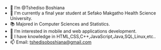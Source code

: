 - 👋 I’m @Tshediso Boshiana
- 🏫 I'm currently a final year student at Sefako Makgatho Health Science University.
- 📚 Majored in Computer Sciences and Statistics.
- 👀 I’m interested in mobile and web applications development.
- 📖 I have knowledge in HTML,CSS,C++,JavaScript,Java,SQL,Linux,etc..
- 📫 Email: tshedisoboshiana@gmail.com

<!---
TshedisoB/TshedisoB is a ✨ special ✨ repository because its `README.md` (this file) appears on your GitHub profile.
You can click the Preview link to take a look at your changes.
--->
